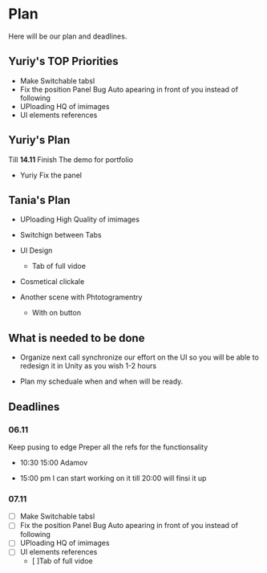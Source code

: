 # Plan 

Here will be our plan and deadlines.

## Yuriy's TOP Priorities

- Make Switchable tabsl
- Fix the position Panel Bug Auto apearing in front of you instead of following
- UPloading HQ of imimages
- UI elements references


## Yuriy's Plan

Till **14.11** Finish The demo for portfolio

- Yuriy Fix the panel

## Tania's Plan

- UPloading High Quality of imimages
- Switchign between Tabs
- UI Design
	- Tab of full vidoe 

- Cosmetical clickale


- Another scene with Phtotogramentry
	- With on button

## What is needed to be done

- Organize next call synchronize our effort on the UI
so you will be able to redesign it in Unity as you wish 1-2 hours

- Plan my scheduale when and when  will be ready.


## Deadlines 

### 06.11

Keep pusing to edge
Preper all the refs for the functionsality

- 10:30 15:00 Adamov

- 15:00 pm I can start working on it till 20:00 will finsi it up

### 07.11 

- [ ] Make Switchable tabsl
- [ ] Fix the position Panel Bug Auto apearing in front of you instead of following
- [ ] UPloading HQ of imimages
- [ ] UI elements references
	- [ ]Tab of full vidoe 


